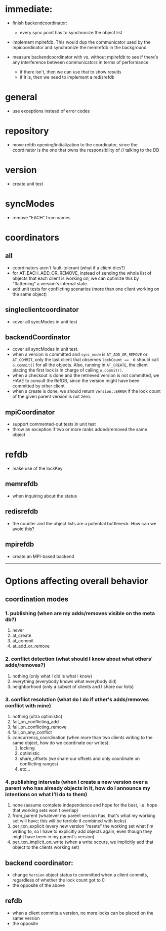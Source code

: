 # immediate:

  - finish backendcoordinator:
      - every sync point has to synchronize the object list

  - implement mpirefdb. This would dup the communicator used by the 
    mpicoordinator and synchronize the memrefdb in the background

  - measure backendcoordinator with vs. without mpirefdb to see if 
    there's any interference between communicators in terms of 
    performance:
      - if there isn't, then we can use that to show results
      - if it is, then we need to implement a redisrefdb

# general

  - use exceptions instead of error codes

# repository

  - move refdb opening/initialization to the coordinator, since the 
    coordinator is the one that owns the responsibility of // talking 
    to the DB

# version

  - create unit test

# syncModes

  - remove "EACH" from names

# coordinators

## all

  - coordinators aren't fault-tolerant (what if a client dies?)
  - for AT_EACH_ADD_OR_REMOVE, instead of sending the whole list of 
    objects that each client is working on, we can optimize this by 
    "flattening" a version's internal state.
  - add unit tests for conflicting scenarios (more than one client 
    working on the same object)

## singleclientcoordinator

  - cover all syncModes in unit test

## backendCoordinator

  - cover all syncModes in unit test.
  - when a version is committed and `sync_mode` is `AT_ADD_OR_REMOVE` 
    or `AT_COMMIT`, only the last client that observes `lockCount == 
    0` should call `o.commit()` for all the objects. Also, running in 
    `AT_CREATE`, the client placing the first lock is in charge of 
    calling `o.commit()`.
  - when a checkout is done and the retrieved version is not 
    committed, we HAVE to consult the RefDB, since the version might 
    have been committed by other client
  - when a create is done, we should return `Version::ERROR` if the 
    lock count of the given parent version is not zero.

## mpiCoordinator

  - support commented-out tests in unit test
  - throw an exception if two or more ranks added/removed the same 
    object

# refdb

  - make use of the lockKey

## memrefdb

  - when inquiring about the status

## redisrefdb

  - the counter and the object lists are a potential bottleneck. How 
    can we avoid this?

## mpirefdb

  - create an MPI-based backend

----------------

# Options affecting overall behavior

## coordination modes

### 1. publishing (when are my adds/removes visible on the meta db?)

  1. never
  2. at_create
  3. at_commit
  4. at_add_or_remove

### 2. conflict detection (what should I know about what others' adds/removes?)

  1. nothing (only what I did is what I know)
  2. everything (everybody knows what everybody did)
  3. neighborhood (only a subset of clients and I share our lists)

### 3. conflict resolution (what do I do if other's adds/removes conflict with mine)

  1. nothing (ultra optimistic)
  2. fail_on_conflicting_add
  3. fail_on_conflicting_remove
  4. fail_on_any_conflict
  5. concurrency_coordination (when more than two clients writing to the same object, how do we coordinate our writes):
      1. locking
      2. optimistic
      3. share_offsets (we share our offsets and only coordinate on conflicting ranges)
      4. etc...

### 4. publishing intervals (when I create a new version over a parent who has already objects in it, how do I announce my intentions on what I'll do to them) 

  1. none (assume complete independence and hope for the best, i.e. hope that working sets won't overlap)
  2. from_parent (whatever my parent version has, that's what my working set will have; this will be terrible if combined with locks)
  3. per_txn_explicit (every new version "resets" the working set what I'm writing to, so I have to explicitly add objects again, even though they might have been in my parent's version)
  4. per_txn_implicit_on_write (when a write occurs, we implicitly add that object to the clients working set)

## backend coordinator:

  - change `Version` object status to committed when a client commits, 
    regardless of whether the lock count got to 0
  - the opposite of the above

## refdb

  - when a client commits a version, no more locks can be placed on 
    the same version
  - the opposite
